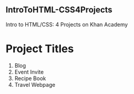 ## IntroToHTML-CSS4Projects
Intro to HTML/CSS: 4 Projects on Khan Academy

# Project Titles
1. Blog
2. Event Invite
3. Recipe Book
4. Travel Webpage
